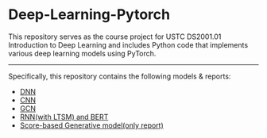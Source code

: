 # Deep-Learning-Pytorch
This repository serves as the course project for USTC DS2001.01 Introduction to Deep Learning and includes Python code that implements various deep learning models using PyTorch.

-----

Specifically, this repository contains the following models & reports:

- [DNN](https://github.com/XianglongHou/Deep-Learning-Pytorch/tree/main/ex1)
- [CNN](https://github.com/XianglongHou/Deep-Learning-Pytorch/tree/main/ex2)
- [GCN](https://github.com/XianglongHou/Deep-Learning-Pytorch/tree/main/ex3)
- [RNN(with LTSM) and BERT](https://github.com/XianglongHou/Deep-Learning-Pytorch/tree/main/ex4)
- [Score-based Generative model(only report)](https://github.com/XianglongHou/Deep-Learning-Pytorch/tree/main/final%20projectt)

  
